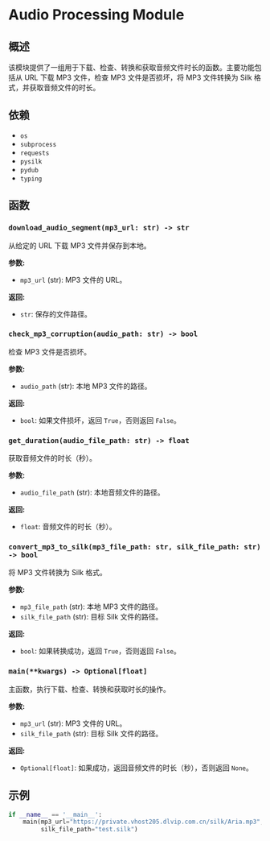 # Audio Processing Module

## 概述

该模块提供了一组用于下载、检查、转换和获取音频文件时长的函数。主要功能包括从 URL 下载 MP3 文件，检查 MP3 文件是否损坏，将 MP3 文件转换为 Silk 格式，并获取音频文件的时长。

## 依赖

- `os`
- `subprocess`
- `requests`
- `pysilk`
- `pydub`
- `typing`

## 函数

### `download_audio_segment(mp3_url: str) -> str`

从给定的 URL 下载 MP3 文件并保存到本地。

**参数:**
- `mp3_url` (str): MP3 文件的 URL。

**返回:**
- `str`: 保存的文件路径。

### `check_mp3_corruption(audio_path: str) -> bool`

检查 MP3 文件是否损坏。

**参数:**
- `audio_path` (str): 本地 MP3 文件的路径。

**返回:**
- `bool`: 如果文件损坏，返回 `True`，否则返回 `False`。

### `get_duration(audio_file_path: str) -> float`

获取音频文件的时长（秒）。

**参数:**
- `audio_file_path` (str): 本地音频文件的路径。

**返回:**
- `float`: 音频文件的时长（秒）。

### `convert_mp3_to_silk(mp3_file_path: str, silk_file_path: str) -> bool`

将 MP3 文件转换为 Silk 格式。

**参数:**
- `mp3_file_path` (str): 本地 MP3 文件的路径。
- `silk_file_path` (str): 目标 Silk 文件的路径。

**返回:**
- `bool`: 如果转换成功，返回 `True`，否则返回 `False`。

### `main(**kwargs) -> Optional[float]`

主函数，执行下载、检查、转换和获取时长的操作。

**参数:**
- `mp3_url` (str): MP3 文件的 URL。
- `silk_file_path` (str): 目标 Silk 文件的路径。

**返回:**
- `Optional[float]`: 如果成功，返回音频文件的时长（秒），否则返回 `None`。

## 示例

```python
if __name__ == '__main__':
    main(mp3_url="https://private.vhost205.dlvip.com.cn/silk/Aria.mp3",
         silk_file_path="test.silk")